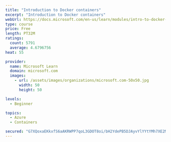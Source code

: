 ```yaml
---
title: "Introduction to Docker containers"
excerpt: "Introduction to Docker containers"
webUrl: https://docs.microsoft.com/en-us/learn/modules/intro-to-docker-containers/
type: course
price: Free
length: PT32M
ratings:
  count: 5791
  average: 4.6796756
heat: 55

provider:
  name: Microsoft Learn
  domain: microsoft.com
  images:
    - url: /assets/images/organizations/microsoft.com-50x50.jpg
      width: 50
      height: 50

levels:
  - Beginner

topics:
  - Azure
  - Containers

secured: "G7XQoxaEKkxfS6aAKRWPP7qoL3GDOT8oi/bH2YdePB5DJAyvYlYYtYMh7XE2M0/4luAMX91cFLbD9615P0NI38Nn7ynzBf31h7TQ97abLOJzwd4pmi14yHlp4nnJZLOpkfAxSp97cHd4ELjbWwqnNWBCXlcizFGH6FM7NK7t2czEWRKC9KJV3wgYY+C98XiV0MoumDC6z7fMY0WX7kUl1G2vLO2fJO68Im7LNOh1ynvTIZ22DGwnFT/0kG2E5vJhgiyfn/7OfLnzXXD9YW4UEzS6YLMRmaaw/zXNUyxVrmc/i2ytCrL8Thm/NIqocKG8Q3hQCkoSYfZ0Wq5i5TYZwu82a3f5pOPyAQviJhlPjOG051z7xQv/932V6dF6RpVc1ff76X+4k/oJzW94FV/giBR57kzJNO4dg5d5jPsfVIU=;/Snb6W5hVnxxWXCUOC4LLQ=="
---
```



